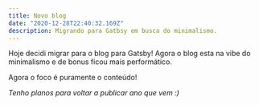 ```yaml
---
title: Novo blog
date: "2020-12-28T22:40:32.169Z"
description: Migrando para Gatbsy em busca do minimalismo.
---
```


Hoje decidi migrar para o blog para Gatsby! Agora o blog esta na vibe do minimalismo e de bonus ficou mais performático.

Agora o foco é puramente o conteúdo!

*Tenho planos para voltar a publicar ano que vem :)*
